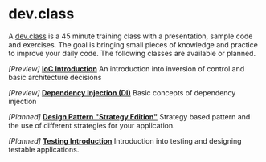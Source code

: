 # dev.class

A [dev.class](https://gitpitch.com/CodeQualityCoach/dev.class) is a 45 minute training class with a presentation, sample code and exercises. The goal is bringing small pieces of knowledge and practice to improve your daily code. The following classes are available or planned.

*[Preview]* **[IoC Introduction](https://gitpitch.com/CodeQualityCoach/dev.class?p=ioc-introduction)** An introduction into inversion of control and basic architecture decisions

*[Preview]* **[Dependency Injection (DI)](https://gitpitch.com/CodeQualityCoach/dev.class?p=di)** Basic concepts of dependency injection

*[Planned]* **[Design Pattern "Strategy Edition"](https://gitpitch.com/CodeQualityCoach/dev.class?p=pattern-strategy)** Strategy based pattern and the use of different strategies for your application. 

*[Planned]* **[Testing Introduction](https://gitpitch.com/CodeQualityCoach/dev.class?p=testing-introduction)** Introduction into testing and designing testable applications. 
